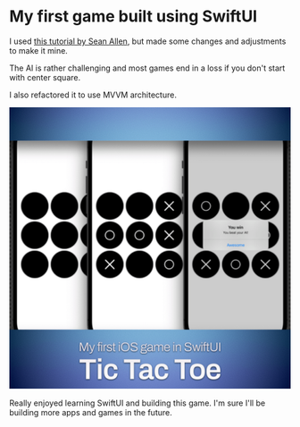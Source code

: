 # My first game built using SwiftUI

I used [this tutorial by Sean Allen](https://www.youtube.com/watch?v=MCLiPW2ns2w), but made some changes and adjustments to make it mine.

The AI is rather challenging and most games end in a loss if you don't start with center square.

I also refactored it to use MVVM architecture.

![Tic Tac Toe game screenshot](screenshot.png)

Really enjoyed learning SwiftUI and building this game. I'm sure I'll be building more apps and games in the future.
